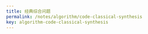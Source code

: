 ```yaml
---
title: 经典综合问题
permalink: /notes/algorithm/code-classical-synthesis
key: algorithm-code-classical-synthesis
---
```


